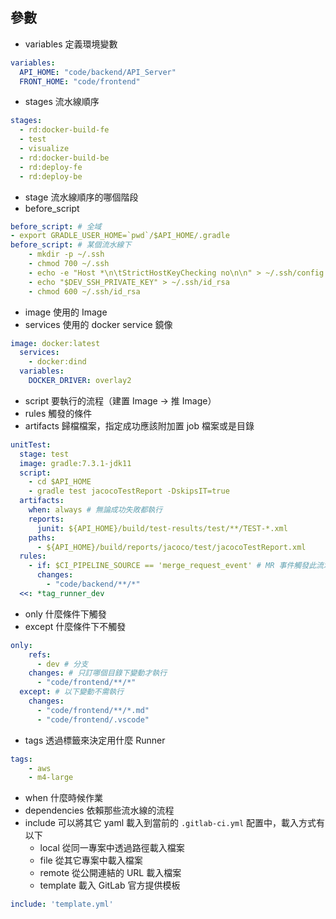 ## 參數
- variables 定義環境變數
```yaml
variables:
  API_HOME: "code/backend/API_Server"
  FRONT_HOME: "code/frontend"
```
- stages 流水線順序
```yaml
stages:
  - rd:docker-build-fe
  - test
  - visualize
  - rd:docker-build-be
  - rd:deploy-fe
  - rd:deploy-be

```
- stage 流水線順序的哪個階段
- before_script
```yaml
before_script: # 全域
- export GRADLE_USER_HOME=`pwd`/$API_HOME/.gradle
before_script: # 某個流水線下
    - mkdir -p ~/.ssh
    - chmod 700 ~/.ssh
    - echo -e "Host *\n\tStrictHostKeyChecking no\n\n" > ~/.ssh/config
    - echo "$DEV_SSH_PRIVATE_KEY" > ~/.ssh/id_rsa
    - chmod 600 ~/.ssh/id_rsa
```
- image 使用的 Image
- services 使用的 docker service 鏡像
```yaml
image: docker:latest
  services:
    - docker:dind
  variables:
    DOCKER_DRIVER: overlay2
```
- script 要執行的流程（建置 Image -> 推 Image）
- rules 觸發的條件
- artifacts 歸檔檔案，指定成功應該附加置 job 檔案或是目錄
```yaml
unitTest:
  stage: test
  image: gradle:7.3.1-jdk11
  script:
    - cd $API_HOME
    - gradle test jacocoTestReport -DskipsIT=true
  artifacts:
    when: always # 無論成功失敗都執行
    reports:
      junit: ${API_HOME}/build/test-results/test/**/TEST-*.xml
    paths: 
      - ${API_HOME}/build/reports/jacoco/test/jacocoTestReport.xml
  rules:
    - if: $CI_PIPELINE_SOURCE == 'merge_request_event' # MR 事件觸發此流水線
      changes:
        - "code/backend/**/*"
  <<: *tag_runner_dev
```
- only 什麼條件下觸發
- except 	什麼條件下不觸發
```yaml
only:
    refs:
      - dev # 分支
    changes: # 只訂哪個目錄下變動才執行
      - "code/frontend/**/*" 
  except: # 以下變動不需執行
    changes:
      - "code/frontend/**/*.md"
      - "code/frontend/.vscode"

```
- tags 透過標籤來決定用什麼 Runner
```yaml
tags:
    - aws
    - m4-large
```
- when 什麼時候作業
- dependencies 依賴那些流水線的流程
- include 可以將其它 yaml 載入到當前的 `.gitlab-ci.yml` 配置中，載入方式有以下
  - local 從同一專案中透過路徑載入檔案
  - file 從其它專案中載入檔案
  - remote 從公開連結的 URL 載入檔案
  - template 載入 GitLab 官方提供模板
```yaml
include: 'template.yml'
```
